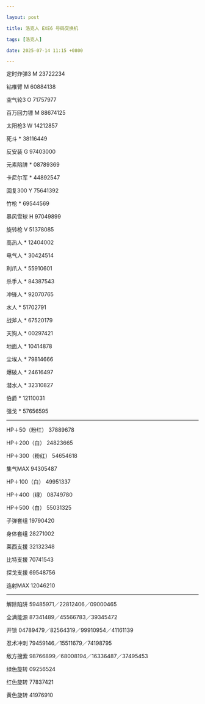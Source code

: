 ```yaml
---

layout: post

title: 洛克人 EXE6 号码交换机

tags: [洛克人]

date: 2025-07-14 11:15 +0800

---
```




定时炸弹3 M 23722234

钻椎臂 M 60884138

空气轮3 O 71757977

百万回力镖 M 88674125

太阳枪3 W 14212857

死斗 * 38116449

反安装 G 97403000

元素陷阱 * 08789369

卡尼尔军 * 44892547

回复300 Y 75641392

竹枪 * 69544569

暴风雪球 H 97049899

旋转枪 V 51378085

高热人 * 12404002

电气人 * 30424514

利爪人 * 55910601

杀手人 * 84387543

冲锋人 * 92070765

水人 * 51702791

战斧人 * 67520179

天狗人 * 00297421

地面人 * 10414878

尘埃人 * 79814666

爆破人 * 24616497

潜水人 * 32310827

伯爵 * 12110031

强戈 * 57656595

---

HP＋50（粉红） 37889678

HP＋200（白） 24823665

HP＋300（粉红） 54654618

集气MAX 94305487

HP＋100（白） 49951337

HP＋400（绿） 08749780

HP＋500（白） 55031325

子弹套组 19790420

身体套组 28271002

莱西支援 32132348

比特支援 70741543

探戈支援 69548756

连射MAX 12046210

---

解除陷阱 59485971／22812406／09000465

全满能源 87341489／45566783／39345472

开锁 04789479／82564319／99910954／41161139

忍术冲刺 79459146／15511679／74198795

敌方搜索 98766899／68008194／16336487／37495453

绿色旋转 09256524

红色旋转 77837421

黄色旋转 41976910